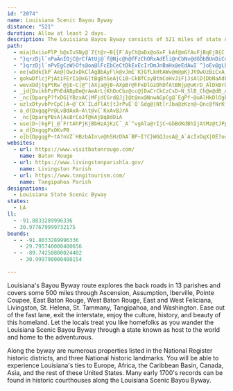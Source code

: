 ```yaml
---
id: "2074"
name: Louisiana Scenic Bayou Byway
distance: "521"
duration: Allow at least 2 days.
description: The Louisiana Bayou Byway consists of 521 miles of state designated scenic byways in Southeast Louisiana. Visit the historic houses, museums, plantations, State Parks/Commemorative Areas, and fairs and festivals in the area.
path:
  - mia|DxiioPlP_b@xIuSNy@`Z{t@r~B{{F`AyCt@aDx@oGxF_kAf@mGfAuFjBqEjB{C|E}ElGgFfCgCrNiPxA_C~Ps_@dAmDhAeGjEsZpA{Kj@kHTcA`AwBlBmBhAm@pAe@`BS`FWnC^jKS`EYvFqAfmGumBtEmBpJyGnE{BdIeBdU{CjKeCj\gKnJqDzEwBhIkEt_DqhBt_DaiBhMkGxUgJlKgFxfBkcAfb@qU|u@gc@pKsGzrByjAnJiGfOuL`JwGvWiO|I{E
  - "}qrzDjl`nPaAnIOjC@rCfAtUj@`f@Njc@h@fFzChORxAdEli@nCbNv@dGDbBUnDiCdSY`Ep@b^^fFhAzG~@vCxB|D`ErFlApBvFfL`JbSnDtGfJhS~C`FzDlElEdDtElCpHrC~J`BdCXdEOnB]vD_AjHoDdKsHrNsHdBm@tCk@|Fm@fA?fa@`Fvh@`@bFA~GQxGBvCh@~KpDdAj@hGvGdBhAFr@G~@Nn@LbB?xCWhEiAtGcExRi@xFVnDl@~CdBfF`HtJjCjBrDD|D_BbDy@zAEn^wDxH}CjHeHnJwNtLgYvFoLF[bEgLrAqFfAcIAm@OWbAuGf@sHtAoGpDyGxCsEnBaChAeAvQ}LhK_G~DgCpOuNdLaJhKmHnGqCnMyC`Eg@nE?h^dDfDl@j_@|KdCh@pIr@v\\xEtCx@tTbIbMrDlGx@lEJpKWxAUhAc@v`@yWhGkDbHoChHkBtFgAjBSfR}@fGm@zCw@`Ag@vD{CxAcBrBsCpBgEdAoDZ_CGaDm@eEiJcZW{BAeCpAaLzFy`@nBgJfBaHzCqNrC_IdAgEbCkG`BsCfC{BrBeAn_@aL`[iNjBaApByAvA_BvHuLpAqC`AmDhAuF`@sCHyCUsHmCgd@i@oND_Fb@uDhCyMbBiGvD{F|AkBhP{OjCaEvGoMNc@NuB@aE`@mRx@cIzGgTxAmDp@_AfDiCpAw@|@WpACdC^rz@jRjALtBBlEWvBe@dBy@pTaO|^qUbAYhAArI~AfFr@t@@n@Md@W~HiGlBkAnEmAlJaBbG_Cvk@uXfRuLhBm@`JkBjc@oIjBe@xAm@fCgB~hAkbAtEkDtBs@nLgFlIkBp@[|CeC`GgClA]fMeBpAYp@[bCmBs^ul@~H_M|C{CpAgDn@yCt@sCrCwEjGcJjEsE`CqB`By@p@OxOwArEGhHRhTgCrCw@n@a@lAkAxC{E|@kBVs@^sE\\mA^w@lB{BdDyCnZ{KbMoDhB_A~CqC|JaDfC_@t@Y|@_AxCsEf@sAN_AGoAsCkMq@{DEaHPmCh@mCn@kAtFoEhBwCfDmHR{@T_CEaB_@}CqBqJq@yFI_ACuHSqCBaAd@gB|@yAZ}@|@uF`AsDxAeBnCgEl@a@lGoCzIuItAy@rCy@p@[rBkCv@s@hEmBrHeHbFuBbDw@fCyAfCmBvBaDfEyHtLq\\Vg@p@q@lb@iSdGuBfH_BpF_BvAm@n@}@`AaCxAuBvBsEhAcB|AiAdNeH`EsCnC_AfCmBx@gAt@_Cr@kAjLeNhE}F`GoDxC_B`DyANMBQnDyBnAa@tFmAbGqBzL_Gh@A~Cl@|AD|@_DpAyAZs@D_@MiLDmAJ_@xIaL^Qf@EhHp@`FLhIY~Dg@tKcC|@{A~C{GlFsF\\{A?yCJ}@hBmD|@aAfQuNtAw@`Bg@z@MxEIzGa@t@QxAeAbD{ApQsBpHWrJrAzBH|@KfC_B|HgGvCyA~Cs@zAeAv@gAdF{Kx@_AhAq@h@Of@Ct@R`CxDrAv@`ALn@_@zAuD`AeD\\_EXq@z@{@lEaDt@}AJgBKaENeB|FcR`@mBCk@IWk@sAi@i@aMgHcAw@w@mAUk@Sy@G{AF_BXmAfIaRdA{C`AmHdGum@d@wBhAaCfXi\\^[tAq@tAQhADpQbDbA@`BKxBs@rAy@`KyJlBiA`B]`LsA`BAzJ`@|AAfCk@rI_D~AgArKsNrCyCbMkJ`QsI~@k@dByAn@y@fAgBfA_DZyAXaDFeEG{Ab@_O\\mCtCoMhAyEx@sB`AsAhAgAzGgE|DyCbBuBtFeKlAkBdB}A~a@u\\vAmBd@aAxAsDdGyQpAaCnd@sf@xAmAtAs@jC_@z]S~MMbBQvu@{U`aA{i@fBm@xCc@pBAfCVlBf@bBx@`C`BlDrE~FfGn@f@jBp@dBXjLG`CLnQxBrARpAf@nEnCjDfAdDl@ZoOXmHV_Bp@gCdByCtAsAnBeApi@wStDkBhBmBtAiBvBqDt@aBpBwHV}EGeEV_C`@uAfEgKpAqE`AuElAiKbCmKxBmG~CuFrFoLxGoSp@gDHqAZyK`@aEG{AmJuTs@{@aAc@yLaDyH_F_EaBwE_EiJcKiBiA_]wMwB]mEGaBYq@e@}GyHqAaAyC_Bk@g@yDiI{@cAoDgCuEqAcPoDkAe@q@e@{O_TuImPsCmDuEaFeAq@u@Q{EGy@Mo@W{AmAiB{C_AcAkAa@qBGqAU}@a@mAgAeBkD_BmEcAuE{AuJW}@u@gAs@_@gHwAkAm@aDuDq@]iFgAy@g@_@q@i@aCeBsJuAgDyAaL??"
  - "}qrzDjl`nPvEgCzW}Ofs@oa@lFcEbCeCtDkExEcIrDmJnBaHx@eEdAwI`^}oEv@gLh@aOtU}wC`E{h@fDq`@hDsc@r@qHbBqMxQi|BtS_lCPsFBsDSwMgF}l@xEg@p`@{FdI_ADxBZnDhD`OlB`Pr@rEx@jD`A`D|J|WrCdOh@dCtAxExIpTfP~^nDfI~FzLxB|CbInJjLvKrH~HxPnR`GbIlIrItCdCpHrFhJnHrGdGvBzAdE`CxAn@rKbDxClAzL~DlYdHnAz@pDvDtBxApFxAnLtB|CRhNm@|Ea@jRwBrSgB|M_C|Q{GhS_JvGcDlCeBzDaDtFwFtEsFlKcQrBiExBgGfQox@lF{S^{CFyBWsF?gE^sDlEqYlBaNtBqRn@oK^kDt@gEbBsFpFiPlQyf@zCmHhFaLxEuKlBsBnp@iPzCYtBJzvCzh@b~@`Qr`@tG`{@hPrHlAfSqz@|@gEdVwbAdGcX~Gk^`G_]bByFhBgFlCuGtAeEbGkU|Ry{@|AcGjDkOza@efBz\\gvA|c@amBxOap@~M{k@lG}VbAsFnEcQzO{q@tEwQj^{|AbSwy@jAgHX{HG_Gm@gHoAmGaDcIiMi_@ec@_uAce@yxAoFiRaAuFu@yFi@aGWsG[iPf@cUNaMKmFc@{GBk@Vy@h@g@ZGl_@sAff@qArUG`gCRvGKx_BaFdXKhLM~CShBWjOeFdCe@pBI|A@zBPlX`DtFpBbK|GfYxRvAhArD|DpDnCdjGfcEvKtHhaAno@`FpDhKtGnG`DbEx@tFl@lGHdEWrv@aOtDa@jDKzCFnCVfDp@vVhJpDv@jAN~DJrCMvBYtEqA`VaIla@uNjbDsgA`KoDx[aNvGeD"
  - ee|wDdk{kP`Ae@|OwJxDkClAgBbAyF\k@vJmE`K}GfLkHtAWv@m@pK}JtOwUzBiCxA_A|As@vHsBvfAkTxEsArGkCrUiMt@Kt@[~W_O~yBakA~_Bwu@rlEgyBpLsHtJuHbDuCjIyIbLoNdF_IpEiIbCmFbCaHtCiLzAmIzAcMl@eMDoHPoFdEmVfAsE|@oCtAqChDoFBW~B{C`CeE`AeCtGiSxEcL|z@_lBtvAk`Dz_@{y@pNwYzUoh@`c@k_Avg@_iAjP__@xA{Dt@iCfDqOdZuzAxOk|@~EwZnCoMzBgNhAuHhBuSh@sDp@yCnIkW~Cr@rFvBrAr@b@`@~AfCn@bD^lDj@pOVlKJhLSjXu@h_@C|Oh@fO`BdPj@hCxDtJtAtCxAbCbDhEnEfEdCjBtCzAbDlA|JpCtDXfDE|Km@jC_@|YiHxFiApa@gEvAE|BJlVdDzDdA`KzDzBdAji@r^hS|PnDjBlInH|E|ExQ~SrGlGdKfJlMfKzAdAhOhHxAf@vGvAjKdBhBFpC?`KG`FQfPyBvGsAnHgBl^uJnRsExCe@jHkB|HyAxAMnES~EFxEb@vEfAxKnDbHrDdFxEbCrCVp@vRv\hAtAr@f@~BnAnBRhBLvH?nEq@dEaBfEgDvCaDzCmEbBeDrFoOv@eDb@yCpBqSh@aJr@se@c@gUFOB_@?mNEsEXkRO]b@aJd@aDv@mCt@aB`EaHhAwAlAmAnByA|As@jC}@hBYbCMhD?rK^pBPbL`CtLrDzG~BhB~@xJlGdNzGrGfCt^bPfZfKxNxDtQrBjBPrDBnEc@pP}D~Am@pByAjLuLlBkCdUqWzCaEdJaKtEcGjJeNzLcSlKyVhQwl@l@aC~CaQtA{EtBsFvBiEfC_E|EgGbD_D`DeC~G}DnHsCvFwAfG{@vHYfBCzFRtUpBxPx@jHj@lFFbIg@bSKtOYfk@mBbLRjAJvJZb]EvEMhTyB`Hy@fDs@hk@iQn[uMjB_AnDaCpAiAhCoCpSqZvCyG|FwRpBsFlPs\`D_GfDaE|JyJnSiT|J{JjNiMjBsB|KiQbL{RnDuHlBmFrByH~@mE~CyTnCgMj@kETmEtAct@ZmFt@{HhBuLtDuOzK_\`Ned@`GqSzGyW~Mss@rCsQjBqOzDuYhAoGnHc_@tA{FhI{WfTko@tAsDzN_\`JgUtCyJtIa`@tHyZzDmJhAqErDyQlF}b@hB_ZXmIFeG
  - gokwDflcjPjAtiFErIi@xG[tBgBtGeAjCiB~CkBfCsyBtmCoHvJiF|JsAlD{DbNaAdF{Y~gB{EhXgp@z`EsQfgAeAfFmAlDwAtCeChDyAtA{B~AaDxAs_GnwBoVlJsxEveB}o@jVkGjCohFxjDoJtGiJdHiKnGkdAnr@cYvQWBsJfGkP`Is@TuDj@yERsHBeLjC{CZkt@x@gCJoEr@{BPsA@eOe@y[sAiRg@gRd@mUXoUZu@dBsYd@sBccCi`@j@gL`@gWb@_hAfCinB~Ea[n@s^j@aDJcIz@QEyGjAgC|@mIfE_FxBe{@xb@eE~BcTbKAF}GlDqo@z[qI`D}QzIqM`HsHrDcNlI_b@|SkMdF}_@nRm`CdcAoD`AoALgADuJMeEl@iBr@iBdAwArAmH`KmB`BmAv@ikOlrGgMvF{e@lYeG|CkBf@}B^cLjAibEx`@m]rDaPxA{~BpUwCf@{ChAsBfAsCfCyBxCaAxBiArDY`BqAlL{Gnt@eAfGyAnE{AvCeA~AsCtCuA`A?Jw^nSsBlAyDxCuErFyL|RsB~EqArFsInf@u@rDaClGsAlCmBdCqEnEmOzLsBnCcBhDkQpe@mMj^u@`Bei@bxAkB~Gg@lCY`DuGveAeBjWYbIOzKa@~Fg@lDq@~Ck@`Bu@bB_DbEeA^e@Gc@]}EuJ{DgHsc@s|@{FsKuAgDgB_Jo@{B}@sBuAaBmIeIoCuCmAyBaDyGqAsBcBeBgl@ad@wDgCiEkDi\s\mMeNeB{AyAm@yMsC_SwD}BcAoB}A}AoBuBkFw@gD_CuQkFqZ}K}W}AkCkByBiN}MqDaE_p@wz@mAmBa@iAWs@c@cC[qCAqCFsArBkUhBoW|Dgc@lGix@ZsBr@mBfAeBhEmIlBuEx@eDzDeSd@mAJoAGcKFaTNqFGwMxE_VzIc[rBmD~IwLp@kAf@yAR{AH}DUaKw@cTMaB_@_Bm@yAy@qAsRySoDsGyAqDoAoDkBuHa@wCc@uG?yBFmCXgDVqCl@oDtBuHnEyM`AaEZgDb@aIvBu[fGe^RgBJyBGgCsGyd@OsACsAfC{Z|AqT`Dw_@j@yCZaAhEiH^_AxTaw@p@uDRyEmBw^GoC`Cmt@FmF_AwTyAye@QkDe@uBe@wAmXoi@y@kBy@aDWqCu@mVGaLKsBkD}W_@yBoeBi~E}Y}y@i@qB_@uBSsE~Aib@BuCwAmnBq@wi@{Bgj@cBqQw@_Gw@oD}AsEwAuCaCwDsCeDsGuG{C{DRe@YsCDqCf@cC|@eDV{BBkAWuPu@yDuAoEKmKeE?Yut@W_CyJab@eAkDgBoEes@w`BaAkCk@aEI_Cw@ukAy@eq@]_^LuOVkJzB_i@pFuj@FqCCsC_@gEqj@a~D_QoqAaJ_p@aKqw@GoDJwDzGaq@RcD`AygBiA{]cCco@yE}x@g@oU@gBPmC|@gF`Q{j@dE_MpKeXZmAr@gD`@sD`Eka@`Gyc@J_B@qEYiHCmBReEh@sD~_AuqDfW{t@hMc]tBsE`KsQpBqEhv@}_CxEwLfI_QnB{EvEwObJi^je@scBzBqGbIoSnDuLbAoC~K}]`Pgd@dIuQt@mDtDcT
  - wevxDdjtgPtRw`@jE~C|@^|AXja@jB~AXpBr@hFxDlGzDhDfAtBNjp@uKrD_AlDkBrDeAlDOhNB~Dg@tEmBhE_AfG?nCXj\xL|FfB`RdEvDtAxMlGfHlCpG`Bnc@zIlCt@~An@dEdCt@x@fD`EfBpCpAhCp@bBbEbOd@dCfDtMpAlDdOhU^RhA~Ax@lBj@xCf@vFl@jDtM|SzDxFhAfELx@F`C}@nNW`L@hArDdY~GwBzVuGhg@aMdTiHfBQhBJpAZpHlEhFxDfF~FfDdBjVzGjCRrDQjIpA|I`IlOzLlD~C`H|M`CpDfDrDnCbB|IlEdGjCpGzDdXlSpAtAxB~C|NzUlU``@lCvD`BhBlBvAnp@f`@dD~Dh@dA\jARfBf@fZLbY]tOTj]iAzOgAzKAjCf@vIzBdORnFFlM`@bCtBdI\dCM~^iAxEsCzImGdOu@~BGdAm@xCcClGe@lDB~EJnCFrGArB]lEyAbODpCrAtKO`G{@xHGtDL~KSt_@f@fFn@~ArBjBjMxGjMvKvDjC|FtGlFlHlA`JpAdEzBlElKnLTpAsBbKf@~BnA~@dLzDxDlBlBl@xBlAx@PpFoDlAk@vCYzM`ExJ~@|BMvBd@vDnBrFpAp@StByBpAk@hB]`BNbCh@tB~AfBxBzIfI~A~@dCE|EiFnAWjAXbAxAAlLPfAvAdBhA^lG^h@`A?jA_@z@oCjC}D`GiAxBqFhM_K|T}DfL_CrDc@d@u@rAwGbOkFlUoA`DkCnCqDjC_CjA_HdBkHh@uArAgDjKmFnMq@tJD~El@fDvAhCnDjEhF~EbCzAtEfA|Aj@dAbAl@t@fD~FvAlBvA`ApBb@|BRx@^lAzAdDzHxBlDzAxApNzJ`DhCvGpI~@~@lAr@xDbBdArA|A~Cb@bC?d@Gd@yB~Fa@`BiArIl@FtF?xXS|BFbC~@dAr@`AdAv@rAxC~GrNjY`AvCLvBCpBeChQ?nKd@fPPrChEnP|AfFhBjCnA~@bjBd~@nFzAtC\bg@WfEfA`@VtBdCvAzDV~ABnBBzt@RbPJpa@\|]K`GK`AeAdF{A`Ey@~EBxAPfCxEjZf@xH?fBg@fLOlMrt@DxGBlE\|Cj@lu@lVhFvAt@XbPtIdAv@`@l@xKvRdDdF~EnJDr@bApDdOzb@pAvCpBbDhB|BfBdBpJbIdVbStk@rd@
  - _jd{DvikhPzPhEdABpBe@rAeArL{KhDoCbz@cc@|DaCrCkCzCsD~N_SlB_Ch@e@dB_AbDs@vtAe@he@?x|@YtwKuAnCQx@S~CiApd@sXpCyAlBk@~BY~GYlCJhBl@pAdA`AxAj@nBzA`M^|Bx@bBd@j@f@d@dBx@~HfAvRhB`E@bGe@fFmAd_@{LjB{@wFyHsf@kl@uAaCeB}EaAwFsIup@U{EeAy^[gFe@wCvYyF~AOfB@zAPl}@pYxd@hQjDl@pDJdE]ti@cIlc@sIrIuBzOgDhj@yKzTsBjRuAjj@kAhTeBxE_@hZyIvBMxGVpGSb[sBtK_BtSeF`Me@hPSxDaAhAy@jJiOjXkf@lDkFrB{AjEsBfFkAfF{AdE_BlCkBzBmBtFyFzT}UpI{H~G{FnL_H|IiDvv@cUjHwAzGo@lx@iCxKIdJ`@jGy@bMkClEa@`NF`VM`PR|Ql@|MJfwAm@vBRlKdBfEJfAK`IaB~VeG|Ea@|GOxD?~GXfE?xFXfIPrRaAvFKvCEfBPlELvAErEkA~FaA~KMbDe@p`@gKdd@gEnb@yErOKhJYjLuAxQsIzDaAr]kD|Ce@lNmGrMuI~Ay@nTiGlEcBfIaErGaElGyEj@YtWoQtB{Oh@{AtAwBvXmZvBkD~DqNxCwF~AgD
  - _nc{DpargP?fxDG|YBzxAC|MFjdCGrd@Jj}@t@nx@NnwAGpCg@`EgPf~@uAlHkDlOgBxIGf@
  - uzlxDtyvbPrCpC|A~@`CX`ILdFlAt[tJrPvE`Q`Gdg@|Nt[rJba@zKzn@~Qnc@fNrKfChd@pMtWdIlVxGvUlHxRrF|KtDn}@zVnNnEvP|ErDf@vLl@dB^hi@tOyPv_@uCzHgArDsVbkAm`@bhBu@zBaB~DaFtHkC~EmAxDM~@I~C@lBzBvUNtFDrCEdEc@pSkC|c@wGvqAgT``E_@lKgBbYuG`oAkBjOcTlkAoQh`AaBvJm@rCu@rFP~Cb@lCZv@bA`BpGhGfL~Iz@v@z@nAb@~@ZxA^rDGrC[vAeBpGwGfUiJrZygAjvDY~@aF|KuDfLqJp\gd@d|AiCfKmDzKqOvh@iAlDaRto@yKt^{T`w@eQ`d@gx@xpBaApBuHbRc[hw@WRiAxB{BzCiB~AyCjBaEnAcj@lJ[XoVxFqARuKl@kAPcCv@iCrAkC`BeMtGkCdBi@p@aB`CwB~DaG~VcEzP_C`MSdBy@`EqRbx@wF~VeBfGmP~r@aA`Fo[bsAs@~GStFFdFZ`EZdCxKhd@dHlX`A`F`@lDJnD?nOJdBSh[S~Eu@fFqArEgCbF{pA~cBiJxMyDlHuYvw@qClIgEpKwKnZ_LpYeEfN}AbJmF`t@gAhLmAnRq@zNc@bPe@|YSb[a@hK[bc@e@l]D`I]zPg@lI}@lG_]liEa@fL}A``Cu@jt@[lPsDdrAK~PJzIn@tK|Dh\jDlWzHdn@`CvPdAzId@xJFvMoAjX{Cvg@OnFOvR\rUFhO_@zKmBrkAUfGyAlLiC|KcJ~^SrA}@`I?lH~A`MtBnN|DtZpCdRzLh~@tAtIdEx\hApHKbJu@pYm@bNO|HOXGfAq@|^B`AgCrm@iBry@e@~^D~G^lQRdXGzCSpCoBhOKnLBfI\rGbD|X~@pS~BrpBTzHjEpd@fCpVp@zE|@lDx@jBjClE`BlBjGlEtHzH~HdHvCxB@@
  - a_d{DxgqgPr@LvBdAxA~A\t@vC`KxAvBJrA
  - _nc{DpargPBsA|AsBrCoJf@kAjBqBdDiA
  - use|D~|kgP|_@`FrtAhPjKjBbHzAjKzC`_A`^vgAla@rIjC~GbBdKdBhIjAtMz@tJPphDErMFtLn@z\zD`z@tKzj@nGxKdAnkAdNvSnBpKxA`Kr@pJPdqAEhSDdK^n~@C|f@c@xV@
  - a_d{DxgqgPxOKvPB
  - o|b{DpgqgP~tA?nVZ`HBzbAIn\e@hSHzDhA`BP~I?C}WGQJosA@_A`AcIvDqX|OE?oo@OwEQuDoDag@u@_E}AaG}AgD{BgCgCyAmHeFqPoMcCqBuAuA{t@suAsBmFi@_C_@uEKoUEq^@wpAAeEKsAa@aB{@eBw@_AqHgH{AmCeBsG}@{EiJeb@qAcJ{CsWiQ_tAwCsViFai@aBwJoGi\{FeX_Zsz@aAiE{BoR?eCdAcIh@gLfDggAG_c@b@}`@C_A_Dk[C_CN{g@LgkAaY_rDo@mMeAgb@FeEVgE`Fsc@JuBO{ZJuBXqBdBmE~Nk[l@mB^qBJmFBs`@XgJtAkQJ{XQgDk@eDuAqNq@qF_@uAq@eAyDgCyGyC}EeA_@Mk@q@i@uAOw@qAm]a@qB{@gAkAm@ox@oVoCqAu@u@u@iBcIsa@wFkRyAeCw@u@iLmHkKgG{p@wa@kPuJ}DcBkQoF{BaAG_Kq@y`@LmDdGe^j@kC`@iA~IgQzAkBvJaKpA{A`@w@t@gDJmEUaDeBsH_@gCGyBFaBZ_DVgAvBcErC{DxEsFdAaAtEsBjPaGlAy@h@k@j@eA`@_BrCiRVgDFaFF_@Tg@bAk@_AsCmAaFc^qnAMoA@cB\aBhBgDJeAKeAi@aA}RaUiAiCa@sBKqCFsA|Ema@pAiM\sM?yH]}HuEix@cDul@k@{MgAmPwTcbEoEkbA}Ccu@WoIeAsk@WaKoCyd@qAoMwF_e@oAgHuAaG{Pio@{DeNcRsg@kAwDoA}EqAaHaBwN{Cw]}@iIW_FmAw_@CsCJaERuC`[ewBtAwIfBwI|BiJhAyD|DiLzs@yjBfC{H`Jc[pC{HnD{Hd[gh@dFgI`AqAn]mZ~@q@dHsD|^uKpBeA~CsCzBuDt@wBf@sBbCkPh@cChAcDdBcDxv@shAvHoLp\ee@vF{Epc@}\|PcN~CaDxR{UfFaIbGcKxAqCb@sCB}K@w^QqSOeCBgV~TA?iRmAuPJeClE_]j@{DfByNrBuN|g@tNjC^rCPpCEjBQxEy@lN{Dp[aIxLuBlEo@lFa@zHqAjBO~PQpDYvCs@hAc@jN{GpDyAlBa@pBKh@JlPz@zt@rDfKp@hEzAz_@lQxLfFnLxFj`@bQ|EfBdVfFpCJ`DMp^_IdKeCrCa@rCSvCCpEV`BXtEvApCnAzBrAfHdGrSdP`BvAbBlBhBfDh@~ApHpZ|@~ClArCfTx\rBpCv@r@zBxAlEdB|SpHzLvEzDx@~VlBzO`BdRvAxWfClJvA|IzBlEzAzHxDhGxEjP|MfGrE|cA~b@rHbCtPfEfDn@pNhBfu@hFxj@~EtGXlZhCfHd@nAlPrC|X`BzRNtE?zCm@`QBhIz@rGxArNzGvWrDhMnO`k@zCzLxTtx@bTbx@nAfCpA~AvTxSbu@~q@tc@lb@r]v[zs@pq@jGvFjClC`BfCz_@d`AjQpb@|BtG\|AhAzIlBbL`AlFd@vAhBhCbD~D|UdXbO`PrPnPfYdZhJvEr`@|PlBtAdKzL`EpFxQxSx~@hhAlKnLhAfApk@b`@xIrFbh@|M|Br@jAr@t@p@zLjShOzShKhNzDrEbGhGlFdFfGfJzGrK`EnE`GjI|@z@x@f@h[bQvH~F~ElElAfCZpA`BbST~ExEbe@\pEv@`G?`@
websites:
  - url: https://www.visitbatonrouge.com/
    name: Baton Rouge
  - url: https://www.livingstonparishla.gov/
    name: Livingston Parish
  - url: https://www.tangitourism.com/
    name: Tangipahoa Parish
designations:
  - Louisiana State Scenic Byway
states:
  - LA
ll:
  - -91.8033289996336
  - 30.977679999732175
bounds:
  - - -91.8033289996336
    - 29.795740000400656
  - - -89.74250800024402
    - 30.999790000408154

---
```


Louisiana's Bayou Byway route explores the back roads in 13 parishes and covers some 500 miles through Ascension, Assumption, Iberville, Pointe Coupee, East Baton Rouge, West Baton Rouge, East and West Feliciana, Livingston, St. Helena, St. Tammany, Tangipahoa, and Washington. Ease out of the fast lane, exit the interstate, enjoy the culture, history, and beauty of this homeland. Let the locals treat you like homefolks as you wander the Louisiana Scenic Bayou Byway through a state known as host to the world and home to the adventurous.

Along the byway are numerous properties listed in the National Register historic districts, and three National historic landmarks. You will be able to experience Louisiana's ties to Europe, Africa, the Caribbean Basin, Canada, Asia, and the rest of these United States. Many early 1700's records can be found in historic courthouses along the Louisiana Scenic Bayou Byway.
